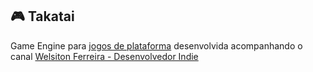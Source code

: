 ## :video_game: Takatai

Game Engine para [jogos de plataforma](https://pt.wikipedia.org/wiki/Jogo_eletr%C3%B4nico_de_plataforma) desenvolvida acompanhando o canal [Welsiton Ferreira - Desenvolvedor Indie](https://www.youtube.com/user/wfcreations)
